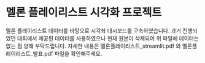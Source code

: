 # 멜론 플레이리스트 시각화 프로젝트
멜론 플레이리스트 데이터를 바탕으로 시각화 대시보드를 구축하였습니다.
과거 진행되었던 대회에서 제공된 데이터를 사용하였으나 현재 원본이 삭제되어 위 파일에 데이터는 없는 점 양해 부탁드립니다.
자세한 내용은 멜론플레이리스트_streamlit.pdf 와 멜론플레이리스트_발표.pdf 파일을 확인해주세요.
